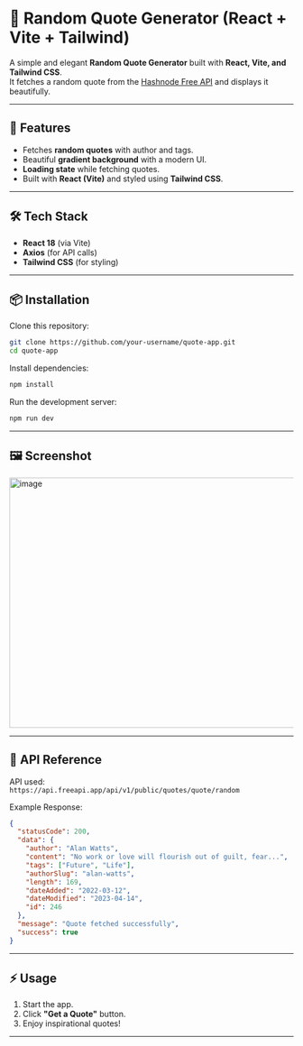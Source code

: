 # 🎉 Random Quote Generator (React + Vite + Tailwind)

A simple and elegant **Random Quote Generator** built with **React, Vite, and Tailwind CSS**.  
It fetches a random quote from the [Hashnode Free API](https://api.freeapi.app/api/v1/public/quotes/quote/random) and displays it beautifully.

---

## 🚀 Features
- Fetches **random quotes** with author and tags.
- Beautiful **gradient background** with a modern UI.
- **Loading state** while fetching quotes.
- Built with **React (Vite)** and styled using **Tailwind CSS**.

---

## 🛠️ Tech Stack
- **React 18** (via Vite)
- **Axios** (for API calls)
- **Tailwind CSS** (for styling)

---

## 📦 Installation

Clone this repository:

```bash
git clone https://github.com/your-username/quote-app.git
cd quote-app
```

Install dependencies:

```bash
npm install
```

Run the development server:

```bash
npm run dev
```

---

## 🖼️ Screenshot

<img width="1085" height="444" alt="image" src="https://github.com/user-attachments/assets/c75de6a5-1607-4ae5-8213-7e2ac2a0c01c" />


---

## 🔗 API Reference

API used:  
`https://api.freeapi.app/api/v1/public/quotes/quote/random`

Example Response:
```json
{
  "statusCode": 200,
  "data": {
    "author": "Alan Watts",
    "content": "No work or love will flourish out of guilt, fear...",
    "tags": ["Future", "Life"],
    "authorSlug": "alan-watts",
    "length": 169,
    "dateAdded": "2022-03-12",
    "dateModified": "2023-04-14",
    "id": 246
  },
  "message": "Quote fetched successfully",
  "success": true
}
```

---

## ⚡ Usage

1. Start the app.
2. Click **"Get a Quote"** button.
3. Enjoy inspirational quotes!

---

